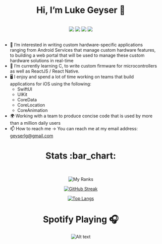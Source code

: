 <h1 align="center">Hi, I’m Luke Geyser 👋</h1>
<br/>
<div align="center">
     <a href="https://www.linkedin.com/in/luke-geyser-760683195/"><img src="https://img.shields.io/badge/LinkedIn-0077B5?style=for-the-badge&logo=linkedin&logoColor=white"/></a>
     <a href="https://github.com/LukeGeyser"><img src="https://img.shields.io/badge/GitHub-000000?style=for-the-badge&logo=GitHub&logoColor=white" /></a>
     <a href="https://www.instagram.com/g.eyser/"><img src="https://img.shields.io/badge/Instagram-E4405F?style=for-the-badge&logo=instagram&logoColor=white"/></a>
     <a href="https://www.codewars.com/users/LukeGeyser"><img src="https://img.shields.io/badge/Leetcode-FFA116?style=for-the-badge&logo=leetcode&logoColor=white"/></a>
</div>

<br/>

- 👀 I’m interested in writing custom hardware-specific applications ranging from Android Services that manage custom hardware features, to building a web 
     portal that will be used to manage these custom hardware solutions in real-time
- 🌱 I’m currently learning C, to write custom firmware for microcontrollers as well as ReactJS / React Native.
- 🖥️ I enjoy and spend a lot of time working on teams that build applications for iOS using the following:
     - SwiftUI
     - UIKit
     - CoreData
     - CoreLocation
     - CoreAnimation
- 🌍 Working with a team to produce concise code that is used by more than a million daily users
- 📫 How to reach me -> You can reach me at my email address: geyserlg@gmail.com

<h1 align="center">Stats :bar_chart:</h1>
<br/>

<div align="center">

![My Ranks](https://github-profile-trophy.vercel.app/?username=LukeGeyser&theme=radical&margin-w=15)
     
[![GitHub Streak](http://github-readme-streak-stats.herokuapp.com?user=LukeGeyser&theme=radical&date_format=M%20j%5B%2C%20Y%5D)](https://git.io/streak-stats)
     
<!--![Luke Geyser's GitHub stats](https://github-readme-stats.vercel.app/api?username=LukeGeyser&show_icons=true&theme=radical&langs_count=10) -->

[![Top Langs](https://github-readme-stats.vercel.app/api/top-langs/?username=LukeGeyser&count_private=true&show_icons=true&layout=compact&theme=radical)](https://github.com/LukeGeyser/github-readme-stats)
     
</div>

<h1 align="center">Spotify Playing 🎧</h1>
<div align="center">

![Alt text](https://spotify-recently-played-readme.vercel.app/api?user=jklf73obgq7ber37hwxtatb3u&width=900)

</div>
<!---
LukeGeyser/LukeGeyser is a ✨ special ✨ repository because its `README.md` (this file) appears on your GitHub profile.
You can click the Preview link to take a look at your changes.
--->
